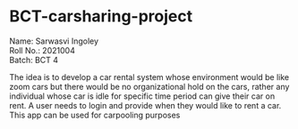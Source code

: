 # BCT-carsharing-project

Name: Sarwasvi Ingoley<br>
Roll No.: 2021004<br>
Batch: BCT 4

The idea is to develop a car rental system whose environment would be like zoom cars but there would be no organizational hold on the cars, rather any individual whose car is idle for specific time period can give their car on rent. 
A user needs to login and provide when they would like to rent a car.
This app can be used for carpooling purposes

